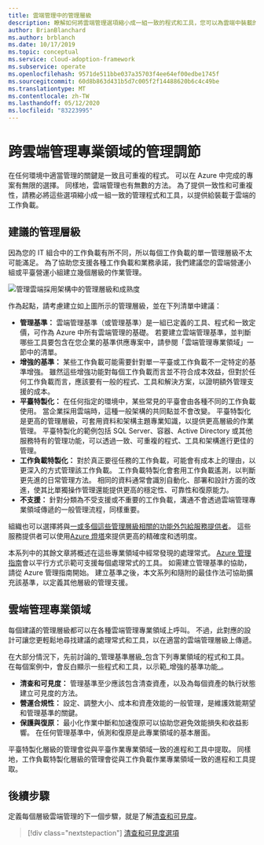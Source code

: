 ```yaml
---
title: 雲端管理中的管理層級
description: 瞭解如何將雲端管理選項縮小成一組一致的程式和工具，您可以為雲端中裝載的工作負載提供此功能。
author: BrianBlanchard
ms.author: brblanch
ms.date: 10/17/2019
ms.topic: conceptual
ms.service: cloud-adoption-framework
ms.subservice: operate
ms.openlocfilehash: 9571de511bbe037a35703f4ee64ef00edbe1745f
ms.sourcegitcommit: 60d8b863d431b5d7c005f2f14488620b6c4c49be
ms.translationtype: MT
ms.contentlocale: zh-TW
ms.lasthandoff: 05/12/2020
ms.locfileid: "83223995"
---
```

# <a name="management-leveling-across-cloud-management-disciplines"></a>跨雲端管理專業領域的管理調節

在任何環境中適當管理的關鍵是一致且可重複的程式。 可以在 Azure 中完成的專案有無限的選擇。 同樣地，雲端管理也有無數的方法。 為了提供一致性和可重複性，請務必將這些選項縮小成一組一致的管理程式和工具，以提供給裝載于雲端的工作負載。

## <a name="suggested-management-levels"></a>建議的管理層級

因為您的 IT 組合中的工作負載有所不同，所以每個工作負載的單一管理層級不太可能滿足。 為了協助您支援各種工作負載和業務承諾，我們建議您的雲端營運小組或平臺營運小組建立幾個層級的作業管理。

![管理雲端採用架構中的管理層級和成熟度](../../_images/manage/cloud-management-maturity.png)

作為起點，請考慮建立如上圖所示的管理層級，並在下列清單中建議：

- **管理基準：** 雲端管理基準（或管理基準）是一組已定義的工具、程式和一致定價，可作為 Azure 中所有雲端管理的基礎。 若要建立雲端管理基準，並判斷哪些工具要包含在您企業的基準供應專案中，請參閱「雲端管理專業領域」一節中的清單。
- **增強的基準：** 某些工作負載可能需要針對單一平臺或工作負載不一定特定的基準增強。 雖然這些增強功能對每個工作負載而言並不符合成本效益，但對於任何工作負載而言，應該要有一般的程式、工具和解決方案，以證明額外管理支援的成本。
- **平臺特製化：** 在任何指定的環境中，某些常見的平臺會由各種不同的工作負載使用。 當企業採用雲端時，這種一般架構的共同點並不會改變。 平臺特製化是更高的管理層級，可套用資料和架構主題專業知識，以提供更高層級的作業管理。 平臺特製化的範例包括 SQL Server、容器、Active Directory 或其他服務特有的管理功能，可以透過一致、可重複的程式、工具和架構進行更佳的管理。
- **工作負載特製化：** 對於真正要徑任務的工作負載，可能會有成本上的理由，以更深入的方式管理該工作負載。 工作負載特製化會套用工作負載遙測，以判斷更先進的日常管理方法。 相同的資料通常會識別自動化、部署和設計方面的改進，使其比單獨操作管理還能提供更高的穩定性、可靠性和復原能力。
- **不支援：** 針對分類為不受支援或不重要的工作負載，溝通不會透過雲端管理專業領域傳遞的一般管理流程，同樣重要。

組織也可以選擇將與[一或多個這些管理層級相關的功能外包給服務提供者](https://aka.ms/adopt/partneroffers)。 這些服務提供者可以使用[Azure 燈塔](https://docs.microsoft.com/azure/lighthouse/overview)來提供更高的精確度和透明度。

本系列中的其餘文章將概述在這些專業領域中經常發現的處理常式。
[Azure 管理指南](../azure-management-guide/index.md)會以平行方式示範可支援每個處理常式的工具。 如需建立管理基準的協助，請從 Azure 管理指南開始。 建立基準之後，本文系列和隨附的最佳作法可協助擴充該基準，以定義其他層級的管理支援。

## <a name="cloud-management-disciplines"></a>雲端管理專業領域

每個建議的管理層級都可以在各種雲端管理專業領域上呼叫。 不過，此對應的設計可讓您更輕鬆地尋找建議的處理常式和工具，以在適當的雲端管理層級上傳遞。

在大部分情況下，先前討論的_管理基準層級_包含下列專業領域的程式和工具。 在每個案例中，會反白顯示一些程式和工具，以示範_增強的基準功能_。

- **清查和可見度：** 管理基準至少應該包含清查資產，以及為每個資產的執行狀態建立可見度的方法。
- **營運合規性：** 設定、調整大小、成本和資產效能的一般管理，是維護效能期望和管理基準的關鍵。
- **保護與復原：** 最小化作業中斷和加速復原可以協助您避免效能損失和收益影響。 在任何管理基準中，偵測和復原是此專業領域的基本層面。

平臺特製化層級的管理會從與平臺作業專業領域一致的進程和工具中提取。 同樣地，工作負載特製化層級的管理會從與工作負載作業專業領域一致的進程和工具提取。

## <a name="next-steps"></a>後續步驟

定義每個層級雲端管理的下一個步驟，就是了解[清查和可見度](./inventory.md)。

> [!div class="nextstepaction"]
> [清查和可見度選項](./inventory.md)
